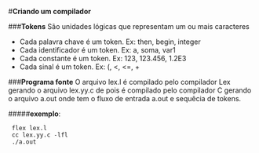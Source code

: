 
#**Criando um compilador**

###**Tokens**
São unidades lógicas que representam um ou mais caracteres

- Cada palavra chave é um token. Ex: then, begin, integer
- Cada identificador é um token. Ex: a, soma, var1
- Cada constante é um token. Ex: 123, 123.456, 1.2E3
- Cada sinal é um token. Ex: (, <, <=, +

###**Programa fonte**
O arquivo lex.l é compilado pelo compilador Lex gerando o arquivo lex.yy.c  de pois é compilado pelo  compilador C gerando o arquivo a.out onde tem o  fluxo de entrada a.out e sequêcia de tokens.

#####**exemplo**:
```shell
 flex lex.l
 cc lex.yy.c -lfl
 ./a.out
```